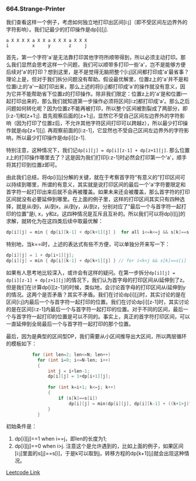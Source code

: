 ### 664.Strange-Printer

我们查看这样一个例子，考虑如何独立地打印出区间[i:j]（即不受区间左边界外的字符影响）。我们记最少的打印操作是dp[i][j].
```
a X X X X a X X a X X X a X X X
i         x     y       z     j
```
首先，第一个字符'a'是无法靠打印其他字符所顺带得到，所以必须主动打印。那么我们显然会思考这样一个问题，我们可以顺带多打印一些'a'，岂不是能够方便后续对'a'的打印？想到这里，是不是觉得无脑把整个[i:j]区间都打印成'a'最省事？理论上是，但对于我们拆分问题没有帮助。假设最优解里，位置z上的'a'并不是和位置i上的'a'一起打印出来，那么上述的将[i:j]都打印成'a'的操作就没有意义，因为它并不能帮助省下位置z的打印操作。除非我们限定：位置z上的'a'是和位置i一起打印出来的，那么我们就知道第一步操作必须将区间[i:z]都打印成'a'。那么之后问题如何转化呢？因为位置z不能再被打印，所以整个区间被割裂成了两部分，即[i:z-1]和[z+1:j]. 首先观察后面的[z+1:j]，显然它不受自己区间左边界外的字符影响（因为打印了位置z后，不允许其他字符区间打印可以跨越z），所以最少打印操作就是dp[z+1][j]. 再观察前面的[i:z-1]，它显然也不受自己区间左边界外的字符影响，所以最少打印操作是dp[i][z-1]. 

特别注意，这种情况下，我们记```dp[i][j] = dp[i][z-1] + dp[z+1][j]```. 那么位置z上的打印操作哪里去了？这是因为我们打印[i:z-1]时必然会打印第一个'a'，顺手将其打印到位置z即可。

由此我们总结，将dp[i][j]分解的关键，就在于考察首字符“有意义的”打印区间可以持续到哪里，所谓的有意义，其实就是说打印区间的最后一个'a'字符要限定和首字符一起打印出来后就不会再被覆盖。如果未来还会被覆盖，那么首字符的打印区间就没有必要延伸到哪里。在上面的例子里，这样的打印区间其实只有四种选择，就是从i到i，从i到x，从i到y，从i到z，分别对应了“最后一个与首字符一起打印的位置”是i, x，y和z。这四种情况是互斥且互补的。所以我们可以将dp[i][j]的求解，就转化为在这四类后续中取最优解：
```cpp
dp[i][j] = min { dp[i][k-1] + dp[k+1][j] }  for all i<=k<=j && s[k]==s[i]
```
特别地，当k==i时，上述的表达式有些不方便，可以单独分开来写一下：
```cpp
dp[i][j] = 1 + dp[i+1][j];   
dp[i][j] = min { dp[i][k-1] + dp[k+1][j] } // for i<k<j && s[k]==s[i]
```

如果有人思考地比较深入，或许会有这样的疑问。在第一步拆分```dp[i][j] = dp[i][z-1] + dp[z+1][j]```的情况下，我们认为首字母的打印区间从i延伸到了z。但是我们在计算dp[i][z-1]的时候，类似地，会讨论首字母的打印区间从i延伸到y的情况。这两个是否矛盾？其实不矛盾。我们在讨论dp[i][j]时，其实讨论的是在区间[i:j]内最后一个与首字符一起打印的位置。我们在讨论dp[i][z-1]时，其实讨论的是在区间[i:z-1]内最后一个与首字符一起打印的位置。对于不同的区间，最后一个与首字符一起打印的位置是可以不同的。事实上，真正的首字符打印区间，可以一直延伸到全局最后一个与首字符一起打印的那个位置。

最后，因为是典型的区间型DP，我们需要从小区间推导出大区间，所以两层循环的模板如下：
```cpp
          for (int len=2; len<=N; len++)
            for (int i=0; i<=N-len; i++)
            {
                int j = i+len-1;
                dp[i][j] = 1+dp[i+1][j];
                
                for (int k=i+1; k<=j; k++)
                {
                    if (s[k]==s[i])                    
                        dp[i][j] = min(dp[i][j], dp[i][k-1] + ((k+1>j)?0:dp[k+1][j]));
                }
            }      
```
初始条件是：
1. dp[i][j]==1 when i==j，即len的长度为1; 
2. dp[i][j]==0 when i>j. 注意这个是允许遇到的，比如上面的例子，如果区间[i:j]里面的s[j]==s[i]，于是k可以取到j，转移方程的dp[k+1][j]就会出现这种情况。


[Leetcode Link](https://leetcode.com/problems/strange-printer)
